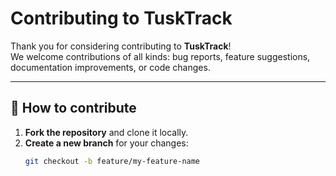 # Contributing to TuskTrack

Thank you for considering contributing to **TuskTrack**!  
We welcome contributions of all kinds: bug reports, feature suggestions, documentation improvements, or code changes.

---

## 🧭 How to contribute

1. **Fork the repository** and clone it locally.
2. **Create a new branch** for your changes:
   ```bash
   git checkout -b feature/my-feature-name
